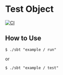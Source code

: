 Test Object
=========================
[![CI](https://github.com/y-yu/test-object/actions/workflows/ci.yml/badge.svg)](https://github.com/y-yu/test-object/actions/workflows/ci.yml)

## How to Use

```console
$ ./sbt "example / run"
```

or

```console
$ ./sbt "example / test"
```
